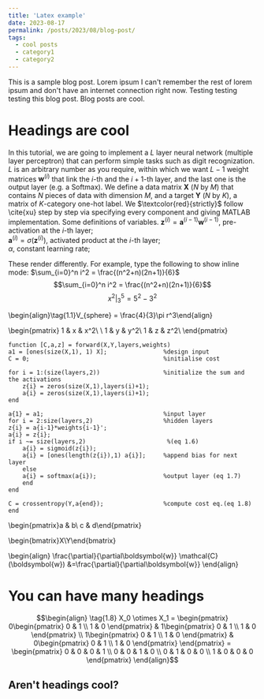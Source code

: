 ```yaml
---
title: 'Latex example'
date: 2023-08-17
permalink: /posts/2023/08/blog-post/
tags:
  - cool posts
  - category1
  - category2
---
```


This is a sample blog post. Lorem ipsum I can't remember the rest of lorem ipsum and don't have an internet connection right now. Testing testing testing this blog post. Blog posts are cool. 

Headings are cool
======

In this tutorial, we are going to implement a $L$ layer neural network (multiple layer perceptron) that can perform simple tasks such as digit recognization. $L$ is an arbitrary number as you require, within which we want $L-1$ weight matrices $\boldsymbol{w}^{(i)}$ that link the $i$-th and the $i+1$-th layer, and the last one is the output layer (e.g. a Softmax). We define a data matrix $\boldsymbol{X}$ ($N$ by $M$) that contains $N$ pieces of data with dimension $M$, and a target $\boldsymbol{Y}$ ($N$ by $K$), a matrix of $K$-category one-hot label. We $\textcolor{red}{strictly}$ follow \cite{xu} step by step via specifying every component and giving MATLAB implementation. Some definitions of variables.
$\boldsymbol{z}^{(i)}=\boldsymbol{a}^{(i-1)}\boldsymbol{w}^{(i-1)}$, pre-activation at the $i$-th layer;  
$\boldsymbol{a}^{(i)}=\sigma(\boldsymbol{z}^{(i)})$, activated product at the $i$-th layer;  
$\alpha$, constant learning rate;

These render differently. For example, type the following to show inline mode: $\sum_{i=0}^n i^2 = \frac{(n^2+n)(2n+1)}{6}$
$$\sum_{i=0}^n i^2 = \frac{(n^2+n)(2n+1)}{6}$$
$$\left.x^2\right\rvert_3^5 = 5^2-3^2$$  

\begin{align}\tag{1.1}V_{sphere} = \frac{4}{3}\pi r^3\end{align}

\begin{pmatrix}     1 & x & x^2\\ \\   1 & y & y^2\\     1 & z & z^2\\     \end{pmatrix}


```  
function [C,a,z] = forward(X,Y,layers,weights)
a1 = [ones(size(X,1), 1) X];                %design input
C = 0;                                      %initialise cost

for i = 1:(size(layers,2))                  %initialize the sum and the activations
    z{i} = zeros(size(X,1),layers(i)+1);
    a{i} = zeros(size(X,1),layers(i)+1);
end

a{1} = a1;                                  %input layer
for i = 2:size(layers,2)                    %hidden layers
z{i} = a{i-1}*weights{i-1}';
a{i} = z{i};
if i ~= size(layers,2)                       %(eq 1.6)
    a{i} = sigmoid(z{i});
    a{i} = [ones(length(z{i}),1) a{i}];     %append bias for next layer
    else
    a{i} = softmax(a{i});                   %output layer (eq 1.7)
    end
end

C = crossentropy(Y,a{end});                 %compute cost eq.(eq 1.8)
end  
```

\begin{pmatrix}a & b\\ c & d\end{pmatrix}

\begin{bmatrix}X\\Y\end{bmatrix}

\begin{align}
\frac{\partial}{\partial\boldsymbol{w}} \mathcal{C}(\boldsymbol{w}) &=\frac{\partial}{\partial\boldsymbol{w}} 
\end{align}

You can have many headings
======

$$\begin{align}
\tag{1.8}
  X_0 \otimes X_1 =  
  \begin{pmatrix}
    0\begin{pmatrix} 
      0 & 1 \\
      1 & 0
    \end{pmatrix} & 1\begin{pmatrix}
                      0 & 1 \\
                      1 & 0
                     \end{pmatrix} \\
    1\begin{pmatrix} 
      0 & 1 \\
      1 & 0
     \end{pmatrix} & 0\begin{pmatrix}
                       0 & 1 \\
                       1 & 0
                      \end{pmatrix} 
  \end{pmatrix} = 
  \begin{pmatrix}
    0 & 0 & 0 & 1 \\
    0 & 0 & 1 & 0 \\
    0 & 1 & 0 & 0 \\
    1 & 0 & 0 & 0 
  \end{pmatrix}
\end{align}$$

Aren't headings cool?
------
